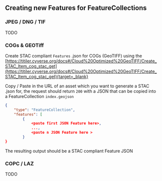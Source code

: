 ##  Creating new Features for FeatureCollections

### JPEG / DNG / TIF

TODO

### COGs & GEOTiff

Create STAC compliant `Features` .json for COGs (GeoTIFF) using the [https://titiler.cyverse.org/docs#/Cloud%20Optimized%20GeoTIFF/Create_STAC_Item_cog_stac_get](https://titiler.cyverse.org/docs#/Cloud%20Optimized%20GeoTIFF/Create_STAC_Item_cog_stac_get){target=_blank}

Copy / Paste in the URL of an asset which you want to generate a STAC .json for, the request should return `200` with a JSON that can be copied into a FeatureCollection `index.geojson`

```json
{
    "type": "FeatureCollection",
    "features": [
        {
            <paste first JSON Feature here>,
            ..., 
            <paste n JSON Feature here >
        }
}
```

The resulting output should be a STAC compliant Feature JSON

### COPC / LAZ

TODO